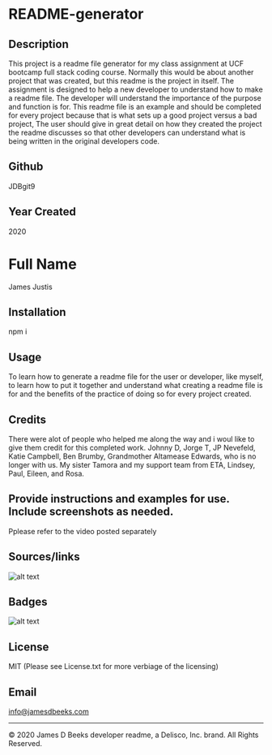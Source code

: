 # README-generator

## Description
This project is a readme file generator for my class assignment at UCF bootcamp full stack coding course. Normally this would be about another project that was created, but this readme is the project in itself. The assignment is designed to help a new developer to understand how to make a readme file. The developer will understand the importance of the purpose and function is for. This readme file is an example and should be completed for every project because that is what sets up a good project versus a bad project, The user should give in great detail on how they created the project the readme discusses so that other developers can understand what is being written in the original developers code. 

## Github
JDBgit9

## Year Created
2020

# Full Name
James Justis

## Installation
npm i

## Usage
To learn how to generate a readme file for the user or developer, like myself, to learn how to put it together and understand what creating a readme file is for and the benefits of the practice of doing so for every project created.

## Credits
There were alot of people who helped me along the way and i woul like to give them credit for this completed work. Johnny D, Jorge T, JP Nevefeld, Katie Campbell, Ben Brumby, Grandmother Altamease Edwards, who is no longer with us. My sister Tamora and my support team from ETA, Lindsey, Paul, Eileen, and Rosa.

## Provide instructions and examples for use. Include screenshots as needed.
Pplease refer to the video posted separately

## Sources/links
![alt text](https://media.giphy.com/media/wip9IAX39T0OVgJ13K/giphy.gif)

## Badges
![alt text](https://img.shields.io/github/license/JDBgit9/README-generator)

## License 
MIT (Please see License.txt for more verbiage of the licensing)

## Email
info@jamesdbeeks.com


---
© 2020 James D Beeks developer readme, a Delisco, Inc. brand. All Rights Reserved.





    
